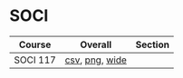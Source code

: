 # SOCI

| Course | Overall | Section |
| ------ | ------- | ------- |
| SOCI 117 | [csv](https://github.com/UCSD-Historical-Enrollment-Data/2024Summer3/blob/main/overall/SOCI%20117.csv), [png](https://raw.githubusercontent.com/UCSD-Historical-Enrollment-Data/2024Summer3/main/plot_overall/SOCI%20117.png), [wide](https://raw.githubusercontent.com/UCSD-Historical-Enrollment-Data/2024Summer3/main/plot_overall_wide/SOCI%20117.png) |  |
